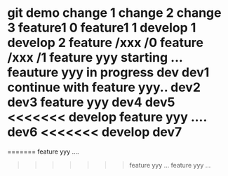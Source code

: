 git demo
change 1
change 2
change 3
feature1 0
feature1 1
develop 1
develop 2
feature /xxx /0
feature /xxx /1
feature yyy starting ...
feauture yyy in progress
dev
dev1
continue with feature yyy..
dev2
dev3
feature yyy
dev4
dev5
<<<<<<< develop
feature yyy ....
dev6
<<<<<<< develop
dev7
=======
=======
feature yyy ....
>>>>>>> feature yyy ...
>>>>>>> feature yyy ...
